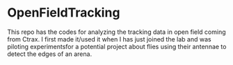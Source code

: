 # OpenFieldTracking

This repo has the codes for analyzing the tracking data in open field coming from Ctrax.
I first made it/used it when I has just joined the lab and was piloting experimentsfor a potential project about flies using their antennae
to detect the edges of an arena.
